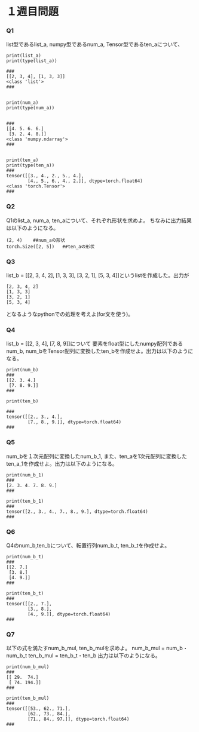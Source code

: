 # １週目問題

### Q1
list型であるlist_a, numpy型であるnum_a, Tensor型であるten_aについて、
```
print(list_a)
print(type(list_a))

###
[[2, 3, 4], [1, 3, 3]]  
<class 'list'>
###


print(num_a)
print(type(num_a))


###
[[4. 5. 6. 6.]
 [3. 2. 4. 8.]] 
<class 'numpy.ndarray'>
###


print(ten_a)
print(type(ten_a))
###
tensor([[3., 4., 2., 5., 4.],
        [4., 5., 6., 4., 2.]], dtype=torch.float64)
<class 'torch.Tensor'>
###
```
### Q2
Q1のlist_a, num_a, ten_aについて、それぞれ形状を求めよ。
ちなみに出力結果は以下のようになる。
```
(2, 4)    ##num_aの形状
torch.Size([2, 5])   ##ten_aの形状

```

### Q3
list_b = [[2, 3, 4, 2], [1, 3, 3], [3, 2, 1], [5, 3, 4]]というlistを作成した。出力が
```
[2, 3, 4, 2]
[1, 3, 3]
[3, 2, 1]
[5, 3, 4]
```
となるようなpythonでの処理を考えよ(for文を使う)。

### Q4
list_b = [[2, 3, 4], [7, 8, 9]]について
要素をfloat型にしたnumpy配列であるnum_b, 
num_bをTensor配列に変換したten_bを作成せよ。出力は以下のようになる。
```
print(num_b)
###
[[2. 3. 4.]
 [7. 8. 9.]]
###

print(ten_b)

###
tensor([[2., 3., 4.],
        [7., 8., 9.]], dtype=torch.float64)
###
```
### Q5
num_bを１次元配列に変換したnum_b_1, また、ten_aを1次元配列に変換したten_a_1を作成せよ。出力は以下のようになる。
```
print(num_b_1)
###
[2. 3. 4. 7. 8. 9.]
###

print(ten_b_1)
###
tensor([2., 3., 4., 7., 8., 9.], dtype=torch.float64)
###
```

### Q6
Q4のnum_b,ten_bについて、転置行列num_b_t, ten_b_tを作成せよ。
```
print(num_b_t)
###
[[2. 7.]
 [3. 8.]
 [4. 9.]]
###

print(ten_b_t)
###
tensor([[2., 7.],
        [3., 8.],
        [4., 9.]], dtype=torch.float64)
###
```
### Q7
以下の式を満たすnum_b_mul, ten_b_mulを求めよ。
num_b_mul = num_b・num_b_t
ten_b_mul = ten_b_t・ten_b
出力は以下のようになる。
```
print(num_b_mul)
###
[[ 29.  74.]
 [ 74. 194.]]
###

print(ten_b_mul)
###
tensor([[53., 62., 71.],
        [62., 73., 84.],
        [71., 84., 97.]], dtype=torch.float64)
###
```
